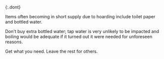 {:.dont}

Items often becoming in short supply due to hoarding include toilet paper and bottled water.

Don't buy extra bottled water; tap water is very unlikely to be impacted and boiling would be adequate if it turned out it were needed for unforeseen reasons. 

Get what you need. Leave the rest for others.
